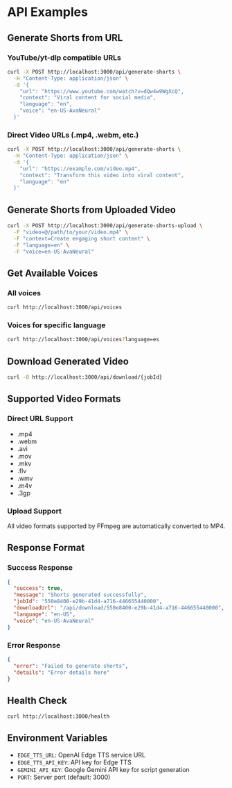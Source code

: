 # API Examples

## Generate Shorts from URL

### YouTube/yt-dlp compatible URLs
```bash
curl -X POST http://localhost:3000/api/generate-shorts \
  -H "Content-Type: application/json" \
  -d '{
    "url": "https://www.youtube.com/watch?v=dQw4w9WgXcQ",
    "context": "Viral content for social media",
    "language": "en",
    "voice": "en-US-AvaNeural"
  }'
```

### Direct Video URLs (.mp4, .webm, etc.)
```bash
curl -X POST http://localhost:3000/api/generate-shorts \
  -H "Content-Type: application/json" \
  -d '{
    "url": "https://example.com/video.mp4",
    "context": "Transform this video into viral content",
    "language": "en"
  }'
```

## Generate Shorts from Uploaded Video

```bash
curl -X POST http://localhost:3000/api/generate-shorts-upload \
  -F "video=@/path/to/your/video.mp4" \
  -F "context=Create engaging short content" \
  -F "language=en" \
  -F "voice=en-US-AvaNeural"
```

## Get Available Voices

### All voices
```bash
curl http://localhost:3000/api/voices
```

### Voices for specific language
```bash
curl http://localhost:3000/api/voices?language=es
```

## Download Generated Video

```bash
curl -O http://localhost:3000/api/download/{jobId}
```

## Supported Video Formats

### Direct URL Support
- .mp4
- .webm
- .avi
- .mov
- .mkv
- .flv
- .wmv
- .m4v
- .3gp

### Upload Support
All video formats supported by FFmpeg are automatically converted to MP4.

## Response Format

### Success Response
```json
{
  "success": true,
  "message": "Shorts generated successfully",
  "jobId": "550e8400-e29b-41d4-a716-446655440000",
  "downloadUrl": "/api/download/550e8400-e29b-41d4-a716-446655440000",
  "language": "en-US",
  "voice": "en-US-AvaNeural"
}
```

### Error Response
```json
{
  "error": "Failed to generate shorts",
  "details": "Error details here"
}
```

## Health Check

```bash
curl http://localhost:3000/health
```

## Environment Variables

- `EDGE_TTS_URL`: OpenAI Edge TTS service URL
- `EDGE_TTS_API_KEY`: API key for Edge TTS
- `GEMINI_API_KEY`: Google Gemini API key for script generation
- `PORT`: Server port (default: 3000)
